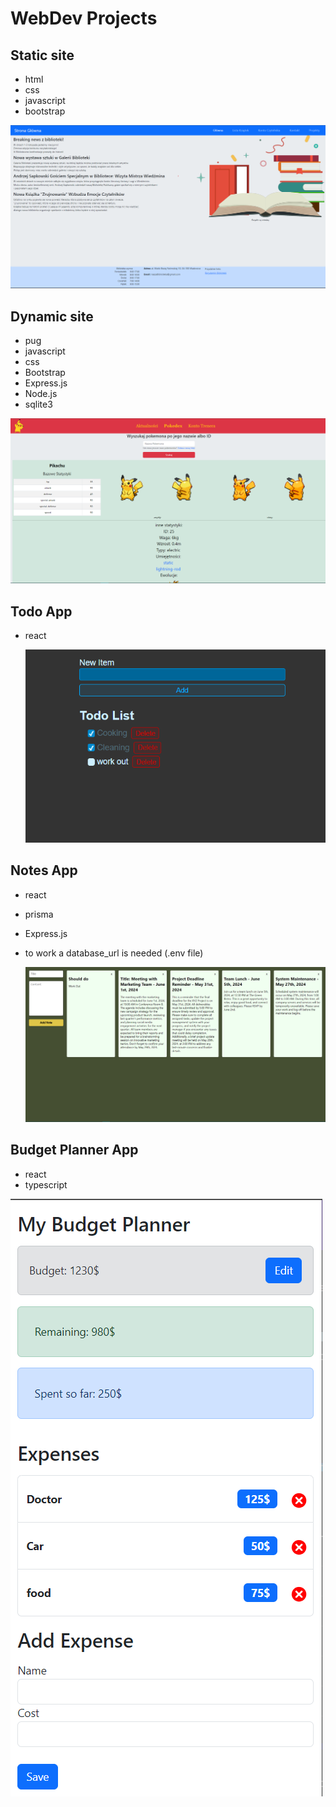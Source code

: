 # WebDev Projects

## Static site
- html
- css
- javascript
- bootstrap

<img src="biblio.png" alt="drawing"/>

## Dynamic site
- pug
- javascript
- css
- Bootstrap
- Express.js
- Node.js
- sqlite3

<img src="pokemon.png" alt="drawing"/>

## Todo App 
- react

  <img src="todo.png" alt="drawing"/>

## Notes App
- react
- prisma
- Express.js
- to work a database_url is needed (.env file)

  <img src="notes.png" alt="drawing"/>

## Budget Planner App
- react
- typescript

<img src="budget.png" alt="drawing"/>
